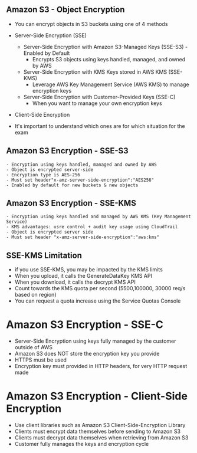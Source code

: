 ## Amazon S3 - Object Encryption

- You can encrypt objects in S3 buckets using one of 4 methods
- Server-Side Encryption (SSE)
    - Server-Side Encryption with Amazon S3-Managed Keys (SSE-S3) - Enabled by Default
        - Encrypts S3 objects using keys handled, managed, and owned by AWS
    - Server-Side Encryption with KMS Keys stored in AWS KMS (SSE-KMS)
        - Leverage AWS Key Management Service (AWS KMS) to manage encryption keys
    - Server-Side Encryption with Customer-Provided Keys (SSE-C)
        - When you want to manage your own encryption keys

- Client-Side Encryption
- It's important to understand which ones are for which situation for the exam

## Amazon S3 Encryption - SSE-S3
    - Encryption using keys handled, managed and owned by AWS
    - Object is encrypted server-side
    - Encryption type is AES-256
    - Must set header"x-amz-server-side-encryption":"AES256"
    - Enabled by default for new buckets & new objects

## Amazon S3 Encryption - SSE-KMS
    - Encryption using keys handled and managed by AWS KMS (Key Management Service)
    - KMS advantages: usre control + audit key usage using CloudTrail
    - Object is encrypted server side
    - Must set header "x-amz-server-side-encryption":"aws:kms"

## SSE-KMS Limitation
 - if you use SSE-KMS, you may be impacted by the KMS limits
 - When you upload, it calls the GenerateDataKey KMS API
 - When you download, it calls the decrypt KMS API
 - Count towards the KMS quota per second
    (5500,100000, 30000 req/s based on region)
- You can request a quota increase using the Service Quotas Console


# Amazon S3 Encryption - SSE-C
- Server-Side Encryption using keys fully managed by the customer outside of AWS
- Amazon S3 does NOT store the encryption key you provide
- HTTPS must be used
- Encryption key must provided in HTTP headers, for very HTTP request made

# Amazon S3 Encryption - Client-Side Encryption

- Use client libraries such as Amazon S3 Client-Side-Encryption Library
- Clients must encrypt data themselves before sending to Amazon S3
- Clients must decrypt data themselves when retrieving from Amazon S3
- Customer fully manages the keys and encryption cycle

